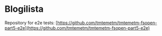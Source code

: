 # Blogilista

Repository for e2e tests: [https://github.com/tmtemetm/tmtemetm-fsopen-part5-e2e](https://github.com/tmtemetm/tmtemetm-fsopen-part5-e2e)
